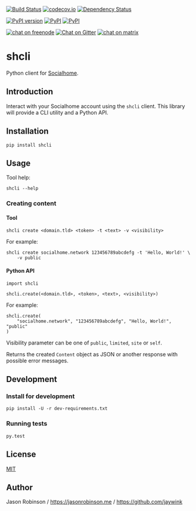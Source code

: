 [![Build Status](https://travis-ci.org/jaywink/shcli.svg?branch=master)](https://travis-ci.org/jaywink/shcli) [![codecov.io](https://codecov.io/github/jaywink/shcli/coverage.svg?branch=master)](https://codecov.io/github/jaywink/shcli?branch=master) [![Dependency Status](https://gemnasium.com/badges/github.com/jaywink/shcli.svg)](https://gemnasium.com/github.com/jaywink/shcli)

[![PyPI version](https://badge.fury.io/py/shcli.svg)](https://pypi.python.org/pypi/shcli) [![PyPI](https://img.shields.io/pypi/pyversions/shcli.svg?maxAge=2592000)](https://pypi.python.org/pypi/shcli) [![PyPI](https://img.shields.io/pypi/l/shcli.svg?maxAge=2592000)](https://pypi.python.org/pypi/shcli)

[![chat on freenode](https://img.shields.io/badge/chat-on%20freenode-brightgreen.svg)](http://webchat.freenode.net?channels=%23socialhome&uio=d4) [![Chat on Gitter](https://badges.gitter.im/Socialhome/Lobby.svg)](https://gitter.im/Socialhome/Lobby) [![chat on matrix](https://img.shields.io/badge/chat-on%20matrix-orange.svg)](https://riot.im/app/#/room/#socialhome:matrix.org)

# shcli

Python client for [Socialhome](https://socialhome.network).

## Introduction

Interact with your Socialhome account using the `shcli` client. This library will provide a CLI utility and a Python API. 

## Installation

    pip install shcli
    
## Usage

Tool help:

    shcli --help

### Creating content
  
#### Tool

    shcli create <domain.tld> <token> -t <text> -v <visibility>
    
For example:

    shcli create socialhome.network 123456789abcdefg -t 'Hello, World!' \
        -v public

#### Python API

    import shcli
    
    shcli.create(<domain.tld>, <token>, <text>, <visibility>)
    
For example:

    shcli.create(
        "socialhome.network", "123456789abcdefg", "Hello, World!", "public"
    )
  
Visibility parameter can be one of `public`, `limited`, `site` or `self`.

Returns the created `Content` object as JSON or another response with possible error messages.

## Development

### Install for development

    pip install -U -r dev-requirements.txt
    
### Running tests

    py.test

## License

[MIT](https://www.tldrlegal.com/l/mit)

## Author

Jason Robinson / https://jasonrobinson.me / https://github.com/jaywink
